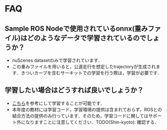 # FAQ

## Sample ROS Nodeで使用されているonnx(重みファイル)はどのようなデータで学習されているのでしょうか？

- nuScenes datasetのみで学習されています．
- この重みファイルを用いると，公道走行を想定したtrajectoryが生成されます．きついカーブを含むサーキットでの学習を行う際は，学習が必要です．

## 学習したい場合はどうすれば良いでしょうか？

- [こちら](https://github.com/hustvl/VAD/blob/main/docs/train_eval.md)を参考にして学習することが可能です．
- 本年度の教材には学習コード，学習環境の提供は含まれておらず，ROSとの結合方法の提供のみ行っています．そのため，学習コードに関してはサポート外になりますことに注意してください．TODO(Shin-kyoto): 確認する．
